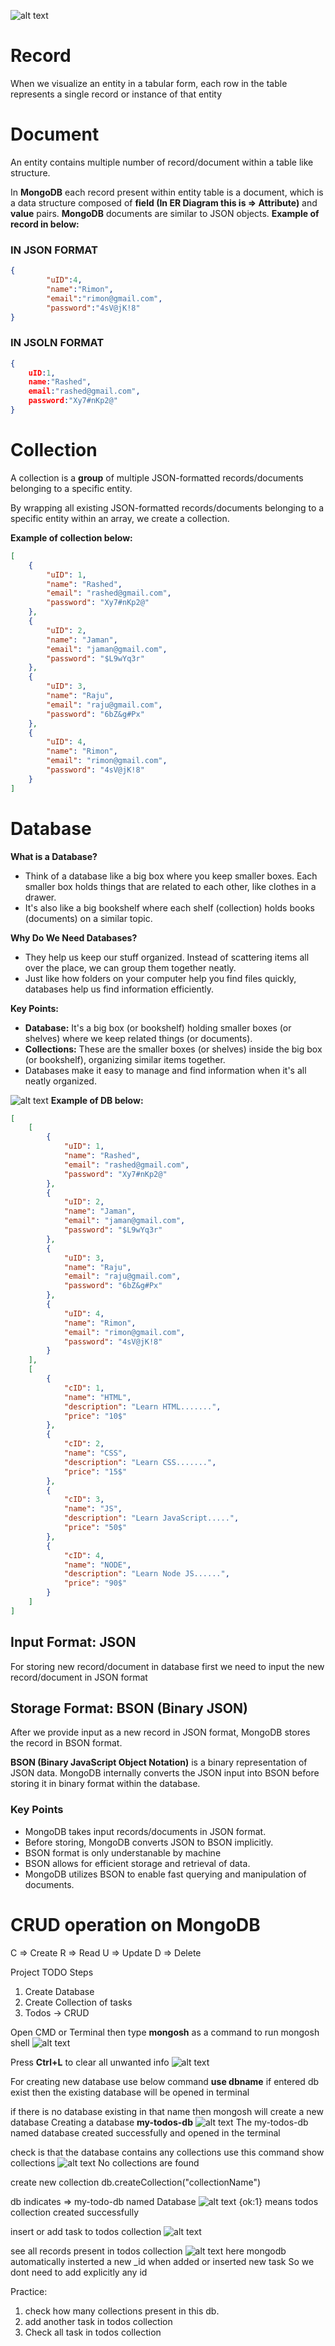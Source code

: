 
![alt text](image-4.png)
# Record
When we visualize an entity in a tabular form, each row in the table represents a single record or instance of that entity

# Document 
An entity contains multiple number of record/document within a table like structure.

In **MongoDB** each record present within entity table is a document, which is a data structure composed of **field (In ER Diagram this is => Attribute)** and **value** pairs. **MongoDB** documents are similar to JSON objects.
**Example of record in below:**<br>
### IN JSON FORMAT
```json
{
        "uID":4,                         
        "name":"Rimon",            
        "email":"rimon@gmail.com",    
        "password":"4sV@jK!8"         
}
```
### IN JSOLN FORMAT
```json
{
    uID:1,                         
    name:"Rashed",              
    email:"rashed@gmail.com",   
    password:"Xy7#nKp2@"        
}
```
# Collection


A collection is a **group** of multiple JSON-formatted records/documents belonging to a specific entity.

By wrapping all existing JSON-formatted records/documents belonging to a specific entity within an array, we create a collection.


**Example of collection below:**
```json
[
    {
        "uID": 1,
        "name": "Rashed",
        "email": "rashed@gmail.com",
        "password": "Xy7#nKp2@"
    },
    {
        "uID": 2,
        "name": "Jaman",
        "email": "jaman@gmail.com",
        "password": "$L9wYq3r"
    },
    {
        "uID": 3,
        "name": "Raju",
        "email": "raju@gmail.com",
        "password": "6bZ&g#Px"
    },
    {
        "uID": 4,
        "name": "Rimon",
        "email": "rimon@gmail.com",
        "password": "4sV@jK!8"
    }
]
```

# Database

**What is a Database?** 
- Think of a database like a big box where you keep smaller boxes. Each smaller box holds things that are related to each other, like clothes in a drawer.
- It's also like a big bookshelf where each shelf (collection) holds books (documents) on a similar topic.

**Why Do We Need Databases?** 
- They help us keep our stuff organized. Instead of scattering items all over the place, we can group them together neatly.
- Just like how folders on your computer help you find files quickly, databases help us find information efficiently.

**Key Points:**
- **Database:** It's a big box (or bookshelf) holding smaller boxes (or shelves) where we keep related things (or documents).
- **Collections:** These are the smaller boxes (or shelves) inside the big box (or bookshelf), organizing similar items together.
- Databases make it easy to manage and find information when it's all neatly organized.

![alt text](image-3.png)
**Example of DB below:**
```json
[
    [
        {
            "uID": 1,
            "name": "Rashed",
            "email": "rashed@gmail.com",
            "password": "Xy7#nKp2@"
        },
        {
            "uID": 2,
            "name": "Jaman",
            "email": "jaman@gmail.com",
            "password": "$L9wYq3r"
        },
        {
            "uID": 3,
            "name": "Raju",
            "email": "raju@gmail.com",
            "password": "6bZ&g#Px"
        },
        {
            "uID": 4,
            "name": "Rimon",
            "email": "rimon@gmail.com",
            "password": "4sV@jK!8"
        }
    ],
    [
        {
            "cID": 1,
            "name": "HTML",
            "description": "Learn HTML.......",
            "price": "10$"
        },
        {
            "cID": 2,
            "name": "CSS",
            "description": "Learn CSS.......",
            "price": "15$"
        },
        {
            "cID": 3,
            "name": "JS",
            "description": "Learn JavaScript.....",
            "price": "50$"
        },
        {
            "cID": 4,
            "name": "NODE",
            "description": "Learn Node JS......",
            "price": "90$"
        }
    ]
]
```
## Input Format: JSON

For storing new record/document in database first we need to input the new record/document in JSON format
## Storage Format: BSON (Binary JSON)

After we provide input as a new record in JSON format, MongoDB stores the record in BSON format.

**BSON (Binary JavaScript Object Notation)** is a binary representation of JSON data. MongoDB internally converts the JSON input into BSON before storing it in binary format within the database.

### Key Points
- MongoDB takes input records/documents in JSON format.
- Before storing, MongoDB converts JSON to BSON implicitly.
- BSON format is only understanable by machine
- BSON allows for efficient storage and retrieval of data.
- MongoDB utilizes BSON to enable fast querying and manipulation of documents.

# CRUD operation on MongoDB
C => Create
R => Read
U => Update
D => Delete

Project TODO
Steps
1. Create Database
2. Create Collection of tasks
3. Todos -> CRUD
   
Open CMD or Terminal then type **mongosh** as a command to run mongosh shell
![alt text](image-5.png)
        
Press **Ctrl+L** to clear all unwanted info
![alt text](image-6.png)

For creating new database use below command
        **use dbname**
if entered db exist then the existing database will be opened in terminal

if there is no database existing in that name then mongosh will create a new database 
Creating a database **my-todos-db**
![alt text](image-7.png)
The my-todos-db named database created successfully and opened in the terminal

check is that the database contains any collections
use this command
        show collections
![alt text](image-8.png)
No collections are found

create new collection
        db.createCollection("collectionName")

db indicates => my-todo-db named Database
![alt text](image-9.png)
{ok:1} means todos collection created successfully

insert or add task to todos collection
![alt text](image-10.png)

see all records present in todos collection
![alt text](image-11.png)
here mongodb automatically insterted a new _id when added or inserted new task
So we dont need to add explicitly any id


Practice: 
1) check how many collections present in this db.
2) add another task in todos collection
3)  Check all task in todos collection
